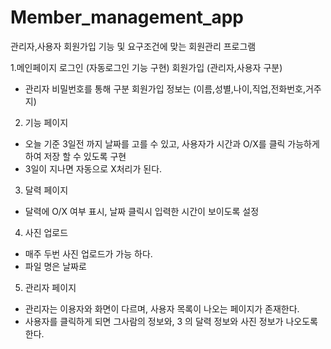 # Member_management_app
관리자,사용자 회원가입 기능 및 요구조건에 맞는 회원관리 프로그램

1.메인페이지
 로그인 (자동로그인 기능 구현)
 회원가입 (관리자,사용자 구분)
  - 관리자 비밀번호를 통해 구분
 회원가입 정보는 (이름,성별,나이,직업,전화번호,거주지)

2. 기능 페이지
 - 오늘 기준 3일전 까지 날짜를 고를 수 있고, 사용자가 시간과 O/X를 클릭 가능하게 하여 저장 할 수 있도록 구현
 - 3일이 지나면 자동으로 X처리가 된다.

3. 달력 페이지
 - 달력에 O/X 여부 표시, 날짜 클릭시 입력한 시간이 보이도록 설정

4. 사진 업로드
 - 매주 두번 사진 업로드가 가능 하다.
 - 파일 명은 날짜로

5. 관리자 페이지
 - 관리자는 이용자와 화면이 다르며, 사용자 목록이 나오는 페이지가 존재한다.
 - 사용자를 클릭하게 되면 그사람의 정보와, 3 의 달력 정보와 사진 정보가 나오도록 한다.









